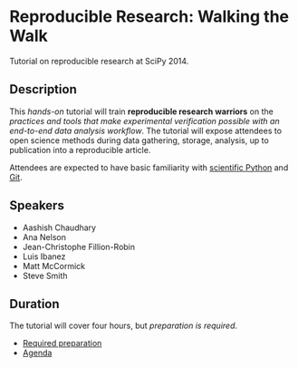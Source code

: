 # Reproducible Research: Walking the Walk

Tutorial on reproducible research at SciPy 2014.


## Description

This *hands-on* tutorial will train **reproducible research warriors** on the
*practices and tools that make experimental verification possible with an
end-to-end data analysis workflow*.  The tutorial will expose attendees to
open science methods during data gathering, storage, analysis, up to
publication into a reproducible article.

Attendees are expected to have basic familiarity with [scientific
Python](http://scipy.org) and [Git](http://git-scm.org).


## Speakers

* Aashish Chaudhary
* Ana Nelson
* Jean-Christophe Fillion-Robin
* Luis Ibanez
* Matt McCormick
* Steve Smith


## Duration

The tutorial will cover four hours, but *preparation is required*.

* [Required preparation](documents/Preparation.md)
* [Agenda](documents/Agenda.md)

